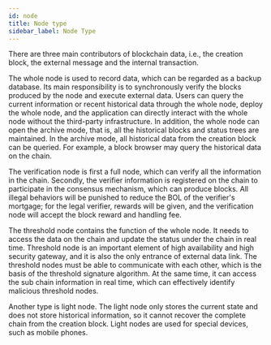 ```yaml
---
id: node
title: Node type
sidebar_label: Node Type
---
```


There are three main contributors of blockchain data, i.e., the creation block, the external message and the internal transaction.

The whole node is used to record data, which can be regarded as a backup database. Its main responsibility is to synchronously verify the blocks produced by the node and execute external data. Users can query the current information or recent historical data through the whole node, deploy the whole node, and the application can directly interact with the whole node without the third-party infrastructure. In addition, the whole node can open the archive mode, that is, all the historical blocks and status trees are maintained. In the archive mode, all historical data from the creation block can be queried. For example, a block browser may query the historical data on the chain.

The verification node is first a full node, which can verify all the information in the chain. Secondly, the verifier information is registered on the chain to participate in the consensus mechanism, which can produce blocks. All illegal behaviors will be punished to reduce the BOL of the verifier's mortgage; for the legal verifier, rewards will be given, and the verification node will accept the block reward and handling fee.

The threshold node contains the function of the whole node. It needs to access the data on the chain and update the status under the chain in real time. Threshold node is an important element of high availability and high security gateway, and it is also the only entrance of external data link. The threshold nodes must be able to communicate with each other, which is the basis of the threshold signature algorithm. At the same time, it can access the sub chain information in real time, which can effectively identify malicious threshold nodes.

Another type is light node. The light node only stores the current state and does not store historical information, so it cannot recover the complete chain from the creation block. Light nodes are used for special devices, such as mobile phones.
